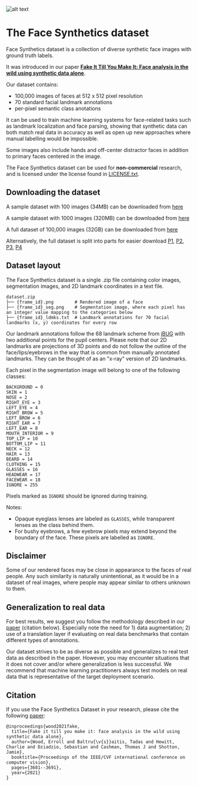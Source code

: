 ![alt text](docs/img/dataset_samples_2.jpg)

# The Face Synthetics dataset

Face Synthetics dataset is a collection of diverse synthetic face images with ground truth labels.

It was introduced in our paper [**Fake It Till You Make It: Face analysis in the wild using synthetic data alone**](https://microsoft.github.io/FaceSynthetics/).

Our dataset contains:
- 100,000 images of faces at 512 x 512 pixel resolution
- 70 standard facial landmark annotations
- per-pixel semantic class anotations

It can be used to train machine learning systems for face-related tasks such as landmark localization and face parsing, showing that synthetic data can both match real data in accuracy as well as open up new approaches where manual labelling would be impossible.

Some images also include hands and off-center distractor faces in addition to primary faces centered in the image.

The Face Synthetics dataset can be used for **non-commercial** research, and is licensed under the license found in [LICENSE.txt](LICENSE.txt).

## Downloading the dataset

A sample dataset with 100 images (34MB) can be downloaded from [here](https://facesyntheticspubwedata.z6.web.core.windows.net/iccv-2021/dataset_100.zip)

A sample dataset with 1000 images (320MB) can be downloaded from [here](https://facesyntheticspubwedata.z6.web.core.windows.net/iccv-2021/dataset_1000.zip)

A full dataset of 100,000 images (32GB) can be downloaded from [here](https://facesyntheticspubwedata.z6.web.core.windows.net/iccv-2021/dataset_100000.zip)

Alternatively, the full dataset is split into parts for easier download [P1](https://facesyntheticspubwedata.z6.web.core.windows.net/iccv-2021/dataset_100000.zip.001), [P2](https://facesyntheticspubwedata.z6.web.core.windows.net/iccv-2021/dataset_100000.zip.002), [P3](https://facesyntheticspubwedata.z6.web.core.windows.net/iccv-2021/dataset_100000.zip.003), [P4](https://facesyntheticspubwedata.z6.web.core.windows.net/iccv-2021/dataset_100000.zip.004)

## Dataset layout

The Face Synthetics dataset is a single .zip file containing color images, segmentation images, and 2D landmark coordinates in a text file.

```
dataset.zip
├── {frame_id}.png        # Rendered image of a face
├── {frame_id}_seg.png    # Segmentation image, where each pixel has an integer value mapping to the categories below
├── {frame_id}_ldmks.txt  # Landmark annotations for 70 facial landmarks (x, y) coordinates for every row
```

Our landmark annotations follow the 68 landmark scheme from [iBUG](https://ibug.doc.ic.ac.uk/resources/300-W/) with two additional points for the pupil centers.
Please note that our 2D landmarks are projections of 3D points and do not follow the outline of the face/lips/eyebrows in the way that is common from manually annotated landmarks.
They can be thought of as an "x-ray" version of 2D landmarks.

Each pixel in the segmentation image will belong to one of the following classes:
```
BACKGROUND = 0
SKIN = 1
NOSE = 2
RIGHT_EYE = 3
LEFT_EYE = 4
RIGHT_BROW = 5
LEFT_BROW = 6
RIGHT_EAR = 7
LEFT_EAR = 8
MOUTH_INTERIOR = 9
TOP_LIP = 10
BOTTOM_LIP = 11
NECK = 12
HAIR = 13
BEARD = 14
CLOTHING = 15
GLASSES = 16
HEADWEAR = 17
FACEWEAR = 18
IGNORE = 255
```

Pixels marked as `IGNORE` should be ignored during training.

Notes:
* Opaque eyeglass lenses are labeled as `GLASSES`, while transparent lenses as the class behind them.
* For bushy eyebrows, a few eyebrow pixels may extend beyond the boundary of the face. These pixels are labelled as `IGNORE`.

## Disclaimer

Some of our rendered faces may be close in appearance to the faces of real people.  Any such similarity is naturally unintentional, as it would be in a dataset of real images, where people may appear similar to others unknown to them.


## Generalization to real data

For best results, we suggest you follow the methodology described in our [paper](https://arxiv.org/abs/2109.15102) (citation below). Especially note the need for 1) data augmentation; 2) use of a translation layer if evaluating on real data benchmarks that contain different types of annotations.

Our dataset strives to be as diverse as possible and generalizes to real test data as described in the paper. However, you may encounter situations that it does not cover and/or where generalization is less successful. We recommend that machine learning practitioners always test models on real data that is representative of the target deployment scenario.


## Citation

If you use the Face Synthetics Dataset in your research, please cite the following [paper](https://arxiv.org/abs/2109.15102):


```
@inproceedings{wood2021fake,
  title={Fake it till you make it: face analysis in the wild using synthetic data alone},
  author={Wood, Erroll and Baltru{\v{s}}aitis, Tadas and Hewitt, Charlie and Dziadzio, Sebastian and Cashman, Thomas J and Shotton, Jamie},
  booktitle={Proceedings of the IEEE/CVF international conference on computer vision},
  pages={3681--3691},
  year={2021}
}
```
